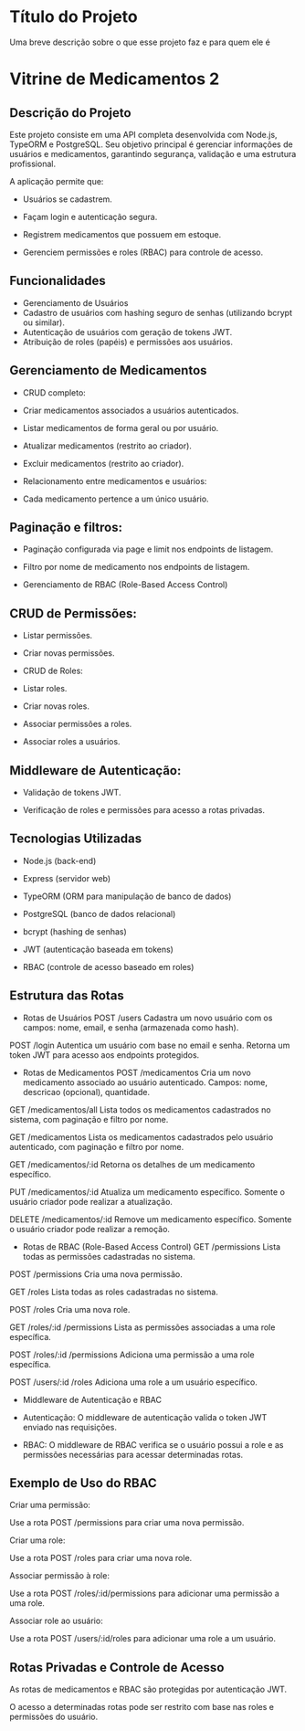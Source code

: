 
# Título do Projeto

Uma breve descrição sobre o que esse projeto faz e para quem ele é

# Vitrine de Medicamentos 2

## Descrição do Projeto

Este projeto consiste em uma API completa desenvolvida com Node.js, TypeORM e PostgreSQL.
Seu objetivo principal é gerenciar informações de usuários e medicamentos, garantindo segurança, validação e uma estrutura profissional.

A aplicação permite que:

- Usuários se cadastrem.

- Façam login e autenticação segura.

- Registrem medicamentos que possuem em estoque.

- Gerenciem permissões e roles (RBAC) para controle de acesso.

## Funcionalidades

- Gerenciamento de Usuários
- Cadastro de usuários com hashing seguro de senhas (utilizando bcrypt ou similar).
- Autenticação de usuários com geração de tokens JWT.
- Atribuição de roles (papéis) e permissões aos usuários.

## Gerenciamento de Medicamentos
- CRUD completo:
- Criar medicamentos associados a usuários autenticados.
- Listar medicamentos de forma geral ou por usuário.

- Atualizar medicamentos (restrito ao criador).

- Excluir medicamentos (restrito ao criador).

- Relacionamento entre medicamentos e usuários:

- Cada medicamento pertence a um único usuário.

## Paginação e filtros:

- Paginação configurada via page e limit nos endpoints de listagem.

- Filtro por nome de medicamento nos endpoints de listagem.

- Gerenciamento de RBAC (Role-Based Access Control)
## CRUD de Permissões:

- Listar permissões.

- Criar novas permissões.

- CRUD de Roles:

- Listar roles.

- Criar novas roles.

- Associar permissões a roles.

- Associar roles a usuários.

## Middleware de Autenticação:

- Validação de tokens JWT.

- Verificação de roles e permissões para acesso a rotas privadas.

## Tecnologias Utilizadas
- Node.js (back-end)

- Express (servidor web)

- TypeORM (ORM para manipulação de banco de dados)

- PostgreSQL (banco de dados relacional)

- bcrypt (hashing de senhas)

- JWT (autenticação baseada em tokens)

- RBAC (controle de acesso baseado em roles)

## Estrutura das Rotas
- Rotas de Usuários
 POST /users
Cadastra um novo usuário com os campos:
nome, email, e senha (armazenada como hash).

 POST /login
Autentica um usuário com base no email e senha.
Retorna um token JWT para acesso aos endpoints protegidos.

- Rotas de Medicamentos
POST /medicamentos
Cria um novo medicamento associado ao usuário autenticado.
Campos: nome, descricao (opcional), quantidade.

GET /medicamentos/all
Lista todos os medicamentos cadastrados no sistema, com paginação e filtro por nome.

GET /medicamentos
Lista os medicamentos cadastrados pelo usuário autenticado, com paginação e filtro por nome.

GET /medicamentos/:id
Retorna os detalhes de um medicamento específico.

PUT /medicamentos/:id
Atualiza um medicamento específico.
Somente o usuário criador pode realizar a atualização.

DELETE /medicamentos/:id
Remove um medicamento específico.
Somente o usuário criador pode realizar a remoção.

- Rotas de RBAC (Role-Based Access Control)
GET /permissions
Lista todas as permissões cadastradas no sistema.

POST /permissions
Cria uma nova permissão.

GET /roles
Lista todas as roles cadastradas no sistema.

POST /roles
Cria uma nova role.

GET /roles/:id /permissions
Lista as permissões associadas a uma role específica.

POST /roles/:id /permissions
Adiciona uma permissão a uma role específica.

POST /users/:id /roles
Adiciona uma role a um usuário específico.


- Middleware de Autenticação e RBAC
- Autenticação: O middleware de autenticação valida o token JWT enviado nas requisições.

- RBAC: O middleware de RBAC verifica se o usuário possui a role e as permissões necessárias para acessar determinadas rotas.

## Exemplo de Uso do RBAC
Criar uma permissão:

Use a rota POST /permissions para criar uma nova permissão.

Criar uma role:

Use a rota POST /roles para criar uma nova role.

Associar permissão à role:

Use a rota POST /roles/:id/permissions para adicionar uma permissão a uma role.

Associar role ao usuário:

Use a rota POST /users/:id/roles para adicionar uma role a um usuário.

## Rotas Privadas e Controle de Acesso
As rotas de medicamentos e RBAC são protegidas por autenticação JWT.

O acesso a determinadas rotas pode ser restrito com base nas roles e permissões do usuário.

